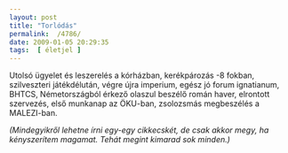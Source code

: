```yaml
---
layout: post
title: "Torlódás"
permalink:  /4786/ 
date: 2009-01-05 20:29:35
tags:  [ életjel ] 
---
```

Utolsó ügyelet és leszerelés a kórházban, kerékpározás -8 fokban, szilveszteri játékdélután, végre újra imperium, egész jó forum ignatianum, BHTCS, Németországból érkező olaszul beszélő román haver, elrontott szervezés, első munkanap az &Ouml;KU-ban, zsolozsmás megbeszélés a MALEZI-ban.



<em>(Mindegyikről lehetne írni egy-egy cikkecskét, de csak akkor megy, ha kényszerítem magamat. Tehát megint kimarad sok minden.)</em>



<!--break-->  
&nbsp;

